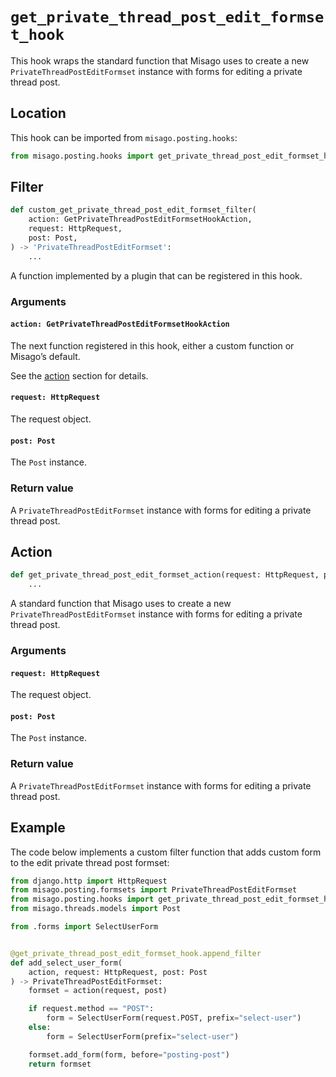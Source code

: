 # `get_private_thread_post_edit_formset_hook`

This hook wraps the standard function that Misago uses to create a new `PrivateThreadPostEditFormset` instance with forms for editing a private thread post.


## Location

This hook can be imported from `misago.posting.hooks`:

```python
from misago.posting.hooks import get_private_thread_post_edit_formset_hook
```


## Filter

```python
def custom_get_private_thread_post_edit_formset_filter(
    action: GetPrivateThreadPostEditFormsetHookAction,
    request: HttpRequest,
    post: Post,
) -> 'PrivateThreadPostEditFormset':
    ...
```

A function implemented by a plugin that can be registered in this hook.


### Arguments

#### `action: GetPrivateThreadPostEditFormsetHookAction`

The next function registered in this hook, either a custom function or Misago’s default.

See the [action](#action) section for details.


#### `request: HttpRequest`

The request object.


#### `post: Post`

The `Post` instance.


### Return value

A `PrivateThreadPostEditFormset` instance with forms for editing a private thread post.


## Action

```python
def get_private_thread_post_edit_formset_action(request: HttpRequest, post: Post) -> 'PrivateThreadPostEditFormset':
    ...
```

A standard function that Misago uses to create a new `PrivateThreadPostEditFormset` instance with forms for editing a private thread post.


### Arguments

#### `request: HttpRequest`

The request object.


#### `post: Post`

The `Post` instance.


### Return value

A `PrivateThreadPostEditFormset` instance with forms for editing a private thread post.


## Example

The code below implements a custom filter function that adds custom form to the edit private thread post formset:

```python
from django.http import HttpRequest
from misago.posting.formsets import PrivateThreadPostEditFormset
from misago.posting.hooks import get_private_thread_post_edit_formset_hook
from misago.threads.models import Post

from .forms import SelectUserForm


@get_private_thread_post_edit_formset_hook.append_filter
def add_select_user_form(
    action, request: HttpRequest, post: Post
) -> PrivateThreadPostEditFormset:
    formset = action(request, post)

    if request.method == "POST":
        form = SelectUserForm(request.POST, prefix="select-user")
    else:
        form = SelectUserForm(prefix="select-user")

    formset.add_form(form, before="posting-post")
    return formset
```